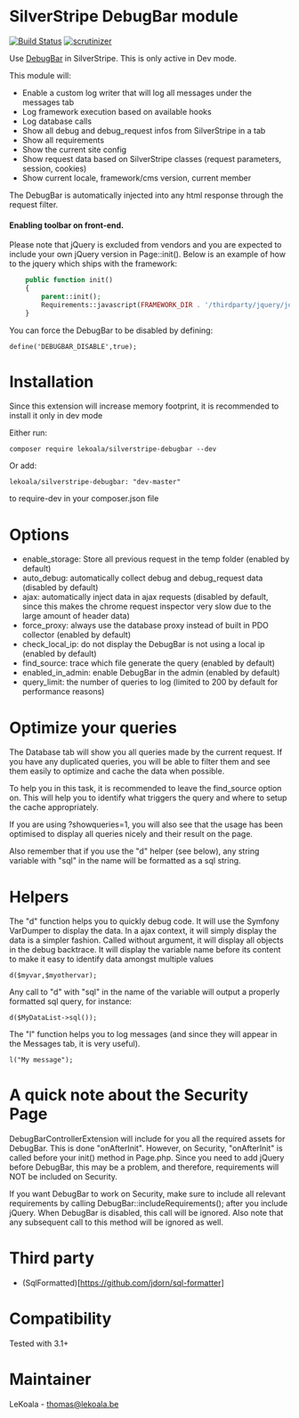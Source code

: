 SilverStripe DebugBar module
==================

[![Build Status](https://travis-ci.org/lekoala/silverstripe-debugbar.svg?branch=master)](https://travis-ci.org/lekoala/silverstripe-debugbar/)
[![scrutinizer](https://scrutinizer-ci.com/g/lekoala/silverstripe-debugbar/badges/quality-score.png?b=master)](https://scrutinizer-ci.com/g/lekoala/silverstripe-debugbar/)

Use [DebugBar](https://github.com/maximebf/php-debugbar) in SilverStripe. This is only active in Dev mode.

This module will:

- Enable a custom log writer that will log all messages under the messages tab
- Log framework execution based on available hooks
- Log database calls
- Show all debug and debug_request infos from SilverStripe in a tab
- Show all requirements
- Show the current site config
- Show request data based on SilverStripe classes (request parameters, session, cookies)
- Show current locale, framework/cms version, current member

The DebugBar is automatically injected into any html response through the request filter.

#### Enabling toolbar on front-end.
Please note that jQuery is excluded from vendors and you are expected to include
your own jQuery version in Page::init(). Below is an example of how to the jquery which ships with the framework:
```php
    public function init()
    {
        parent::init();
        Requirements::javascript(FRAMEWORK_DIR . '/thirdparty/jquery/jquery.min.js');
    }
```

You can force the DebugBar to be disabled by defining:

    define('DEBUGBAR_DISABLE',true);

Installation
==================

Since this extension will increase memory footprint, it is recommended to install it only in dev mode

Either run:

    composer require lekoala/silverstripe-debugbar --dev

Or add:

    lekoala/silverstripe-debugbar: "dev-master"

to require-dev in your composer.json file

Options
==================

- enable_storage: Store all previous request in the temp folder (enabled by default)
- auto_debug: automatically collect debug and debug_request data (disabled by default)
- ajax: automatically inject data in ajax requests (disabled by default,
since this makes the chrome request inspector very slow due to the large amount of header data)
- force_proxy: always use the database proxy instead of built in PDO collector (enabled by default)
- check_local_ip: do not display the DebugBar is not using a local ip (enabled by default)
- find_source: trace which file generate the query  (enabled by default)
- enabled_in_admin: enable DebugBar in the admin (enabled by default)
- query_limit: the number of queries to log (limited to 200 by default for performance reasons)

Optimize your queries
==================

The Database tab will show you all queries made by the current request. If you have any
duplicated queries, you will be able to filter them and see them easily to optimize and cache
the data when possible.

To help you in this task, it is recommended to leave the find_source option on. This
will help you to identify what triggers the query and where to setup the cache appropriately.

If you are using ?showqueries=1, you will also see that the usage has been optimised to display
all queries nicely and their result on the page.

Also remember that if you use the "d" helper (see below), any string variable with "sql" in the name
will be formatted as a sql string.

Helpers
==================

The "d" function helps you to quickly debug code. It will use the Symfony VarDumper to display the data.
In a ajax context, it will simply display the data is a simpler fashion.
Called without argument, it will display all objects in the debug backtrace.
It will display the variable name before its content to make it easy to identify data amongst multiple values

    d($myvar,$myothervar);

Any call to "d" with "sql" in the name of the variable will output a properly formatted sql query, for instance:

    d($MyDataList->sql());

The "l" function helps you to log messages (and since they will appear in the Messages tab, it is very useful).

    l("My message");

A quick note about the Security Page
==================

DebugBarControllerExtension will include for you all the required assets for DebugBar.
This is done "onAfterInit". However, on Security, "onAfterInit" is called before your init()
method in Page.php.
Since you need to add jQuery before DebugBar, this may be a problem, and therefore, requirements
will NOT be included on Security.

If you want DebugBar to work on Security, make sure to include all relevant requirements by
calling DebugBar::includeRequirements(); after you include jQuery. When DebugBar is disabled,
this call will be ignored. Also note that any subsequent call to this method will be ignored
as well.

Third party
==================
- (SqlFormatted)[https://github.com/jdorn/sql-formatter]

Compatibility
==================
Tested with 3.1+

Maintainer
==================
LeKoala - thomas@lekoala.be
